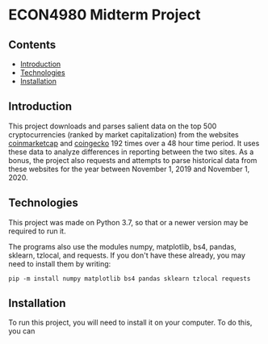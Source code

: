 # ECON4980 Midterm Project

## Contents
* [Introduction](#Introduction)
* [Technologies](#Technologies)
* [Installation](#Installation)

## Introduction
This project downloads and parses salient data on the top 500 cryptocurrencies (ranked by market capitalization) from the websites [coinmarketcap](coinmarketcap.com) and [coingecko](coingecko.com) 192 times over a 48 hour time period. It uses these data to analyze differences in reporting between the two sites. As a bonus, the project also requests and attempts to parse historical data from these websites for the year between November 1, 2019 and November 1, 2020. 


## Technologies
This project was made on Python 3.7, so that or a newer version may be required to run it. 

The programs also use the modules numpy, matplotlib, bs4, pandas, sklearn, tzlocal, and requests. If you don't have these already, you may need to install them by writing:

`pip -m install numpy matplotlib bs4 pandas sklearn tzlocal requests`


## Installation
To run this project, you will need to install it on your computer. To do this, you can 
